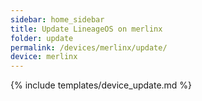 ```yaml
---
sidebar: home_sidebar
title: Update LineageOS on merlinx
folder: update
permalink: /devices/merlinx/update/
device: merlinx
---
```

{% include templates/device_update.md %}

